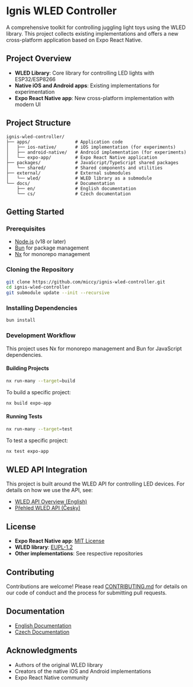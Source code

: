 # Ignis WLED Controller

A comprehensive toolkit for controlling juggling light toys using the WLED library. This project collects existing implementations and offers a new cross-platform application based on Expo React Native.

## Project Overview

- **WLED Library**: Core library for controlling LED lights with ESP32/ESP8266
- **Native iOS and Android apps**: Existing implementations for experimentation
- **Expo React Native app**: New cross-platform implementation with modern UI

## Project Structure

```
ignis-wled-controller/
├── apps/                 # Application code
│   ├── ios-native/       # iOS implementation (for experiments)
│   ├── android-native/   # Android implementation (for experiments)
│   └── expo-app/         # Expo React Native application
├── packages/             # JavaScript/TypeScript shared packages
│   └── shared/           # Shared components and utilities
├── external/             # External submodules
│   └── wled/             # WLED library as a submodule
└── docs/                 # Documentation
    ├── en/               # English documentation
    └── cs/               # Czech documentation
```

## Getting Started

### Prerequisites

- [Node.js](https://nodejs.org/) (v18 or later)
- [Bun](https://bun.sh/) for package management
- [Nx](https://nx.dev/) for monorepo management

### Cloning the Repository

```sh
git clone https://github.com/miccy/ignis-wled-controller.git
cd ignis-wled-controller
git submodule update --init --recursive
```

### Installing Dependencies

```sh
bun install
```

### Development Workflow

This project uses Nx for monorepo management and Bun for JavaScript dependencies.

#### Building Projects

```sh
nx run-many --target=build
```

To build a specific project:

```sh
nx build expo-app
```

#### Running Tests

```sh
nx run-many --target=test
```

To test a specific project:

```sh
nx test expo-app
```

## WLED API Integration

This project is built around the WLED API for controlling LED devices. For details on how we use the API, see:

- [WLED API Overview (English)](docs/en/WLED_API_OVERVIEW.md)
- [Přehled WLED API (Česky)](docs/cs/WLED_API_OVERVIEW.md)

## License

- **Expo React Native app**: [MIT License](LICENSE)
- **WLED library**: [EUPL-1.2](https://github.com/wled/WLED/blob/main/LICENSE)
- **Other implementations**: See respective repositories

## Contributing

Contributions are welcome! Please read [CONTRIBUTING.md](CONTRIBUTING.md) for details on our code of conduct and the process for submitting pull requests.

## Documentation

- [English Documentation](docs/en/README.md)
- [Czech Documentation](docs/cs/README.md)

## Acknowledgments

- Authors of the original WLED library
- Creators of the native iOS and Android implementations
- Expo React Native community